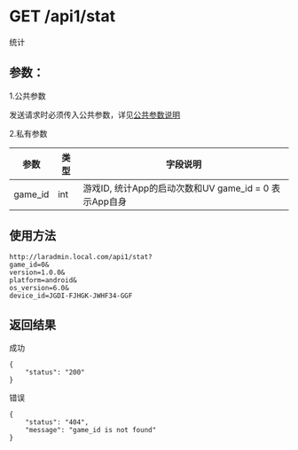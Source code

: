 # GET /api1/stat

统计


## 参数：

1.公共参数

发送请求时必须传入公共参数，详见[公共参数说明](api1.game.index.md)

2.私有参数

参数          |类型          |字段说明
-------------|--------------|-------------
game_id      | int          |游戏ID, 统计App的启动次数和UV game_id = 0 表示App自身

## 使用方法

```
http://laradmin.local.com/api1/stat?
game_id=0&
version=1.0.0&
platform=android&
os_version=6.0&
device_id=JGDI-FJHGK-JWHF34-GGF
```

## 返回结果
成功
```
{
    "status": "200"
}
```
错误
```
{
    "status": "404",
    "message": "game_id is not found"
}
```